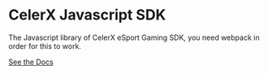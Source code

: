 # CelerX Javascript SDK

The Javascript library of CelerX eSport Gaming SDK, you need webpack in order for this to work.

[See the Docs](https://docs.celerx.app/docs/h5-guide)
